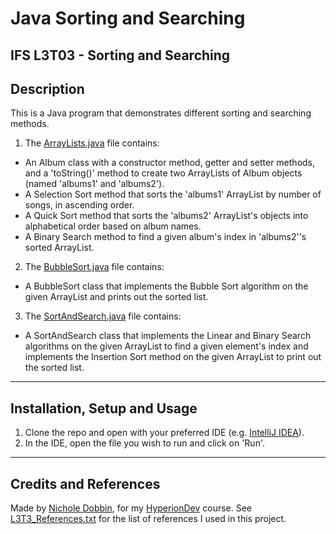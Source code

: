 # **Java Sorting and Searching**

## **IFS L3T03 - Sorting and Searching**

## **Description**
This is a Java program that demonstrates different sorting and searching methods.

1. The [ArrayLists.java](src/ArrayLists.java) file contains: 
* An Album class with a constructor method, getter and setter methods,  and a 'toString()' method to create 
two ArrayLists of Album objects (named 'albums1' and 'albums2').
* A Selection Sort method that sorts the 'albums1' ArrayList by number of songs, in ascending order.
* A Quick Sort method that sorts the 'albums2' ArrayList's objects into alphabetical order based on album names.
* A Binary Search method to find a given album's index in 'albums2''s sorted ArrayList.

2. The [BubbleSort.java](src/BubbleSort.java) file contains:
* A BubbleSort class that implements the Bubble Sort algorithm on the given ArrayList and prints out the sorted list.

3. The [SortAndSearch.java](src/SortAndSearch.java) file contains:
* A SortAndSearch class that implements the Linear and Binary Search algorithms on the given ArrayList to 
find a given element's index and implements the Insertion Sort method on the given ArrayList to print out the 
sorted list.

<hr>

## **Installation, Setup and Usage**
1. Clone the repo and open with your preferred IDE 
(e.g. [IntelliJ IDEA](https://www.jetbrains.com/idea/download/#section=mac)).
2. In the IDE, open the file you wish to run and click on 'Run'.

<hr>

## **Credits and References**
Made by [Nichole Dobbin](https://github.com/nicholedobbin), for my [HyperionDev](https://www.hyperiondev.com/) course.
See [L3T3_References.txt](src/L3T3_References.txt) for the list of references I used in this project.
